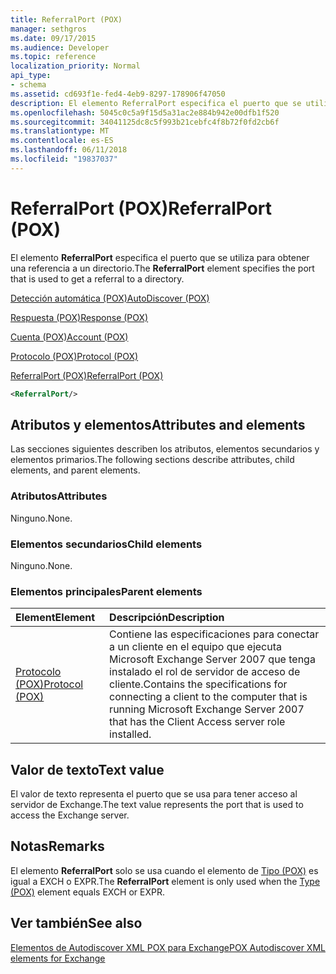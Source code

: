 ```yaml
---
title: ReferralPort (POX)
manager: sethgros
ms.date: 09/17/2015
ms.audience: Developer
ms.topic: reference
localization_priority: Normal
api_type:
- schema
ms.assetid: cd693f1e-fed4-4eb9-8297-178906f47050
description: El elemento ReferralPort especifica el puerto que se utiliza para obtener una referencia a un directorio.
ms.openlocfilehash: 5045c0c5a9f15d5a31ac2e884b942e00dfb1f520
ms.sourcegitcommit: 34041125dc8c5f993b21cebfc4f8b72f0fd2cb6f
ms.translationtype: MT
ms.contentlocale: es-ES
ms.lasthandoff: 06/11/2018
ms.locfileid: "19837037"
---
```

# <a name="referralport-pox"></a><span data-ttu-id="5f03b-103">ReferralPort (POX)</span><span class="sxs-lookup"><span data-stu-id="5f03b-103">ReferralPort (POX)</span></span>

<span data-ttu-id="5f03b-104">El elemento **ReferralPort** especifica el puerto que se utiliza para obtener una referencia a un directorio.</span><span class="sxs-lookup"><span data-stu-id="5f03b-104">The **ReferralPort** element specifies the port that is used to get a referral to a directory.</span></span> 
  
[<span data-ttu-id="5f03b-105">Detección automática (POX)</span><span class="sxs-lookup"><span data-stu-id="5f03b-105">AutoDiscover (POX)</span></span>](autodiscover-pox.md)
  
[<span data-ttu-id="5f03b-106">Respuesta (POX)</span><span class="sxs-lookup"><span data-stu-id="5f03b-106">Response (POX)</span></span>](response-pox.md)
  
[<span data-ttu-id="5f03b-107">Cuenta (POX)</span><span class="sxs-lookup"><span data-stu-id="5f03b-107">Account (POX)</span></span>](account-pox.md)
  
[<span data-ttu-id="5f03b-108">Protocolo (POX)</span><span class="sxs-lookup"><span data-stu-id="5f03b-108">Protocol (POX)</span></span>](protocol-pox.md)
  
[<span data-ttu-id="5f03b-109">ReferralPort (POX)</span><span class="sxs-lookup"><span data-stu-id="5f03b-109">ReferralPort (POX)</span></span>](referralport-pox.md)
  
```xml
<ReferralPort/>
```

## <a name="attributes-and-elements"></a><span data-ttu-id="5f03b-110">Atributos y elementos</span><span class="sxs-lookup"><span data-stu-id="5f03b-110">Attributes and elements</span></span>

<span data-ttu-id="5f03b-111">Las secciones siguientes describen los atributos, elementos secundarios y elementos primarios.</span><span class="sxs-lookup"><span data-stu-id="5f03b-111">The following sections describe attributes, child elements, and parent elements.</span></span>
  
### <a name="attributes"></a><span data-ttu-id="5f03b-112">Atributos</span><span class="sxs-lookup"><span data-stu-id="5f03b-112">Attributes</span></span>

<span data-ttu-id="5f03b-113">Ninguno.</span><span class="sxs-lookup"><span data-stu-id="5f03b-113">None.</span></span>
  
### <a name="child-elements"></a><span data-ttu-id="5f03b-114">Elementos secundarios</span><span class="sxs-lookup"><span data-stu-id="5f03b-114">Child elements</span></span>

<span data-ttu-id="5f03b-115">Ninguno.</span><span class="sxs-lookup"><span data-stu-id="5f03b-115">None.</span></span>
  
### <a name="parent-elements"></a><span data-ttu-id="5f03b-116">Elementos principales</span><span class="sxs-lookup"><span data-stu-id="5f03b-116">Parent elements</span></span>

|<span data-ttu-id="5f03b-117">**Element**</span><span class="sxs-lookup"><span data-stu-id="5f03b-117">**Element**</span></span>|<span data-ttu-id="5f03b-118">**Descripción**</span><span class="sxs-lookup"><span data-stu-id="5f03b-118">**Description**</span></span>|
|:-----|:-----|
|[<span data-ttu-id="5f03b-119">Protocolo (POX)</span><span class="sxs-lookup"><span data-stu-id="5f03b-119">Protocol (POX)</span></span>](protocol-pox.md) <br/> |<span data-ttu-id="5f03b-120">Contiene las especificaciones para conectar a un cliente en el equipo que ejecuta Microsoft Exchange Server 2007 que tenga instalado el rol de servidor de acceso de cliente.</span><span class="sxs-lookup"><span data-stu-id="5f03b-120">Contains the specifications for connecting a client to the computer that is running Microsoft Exchange Server 2007 that has the Client Access server role installed.</span></span>  <br/> |
   
## <a name="text-value"></a><span data-ttu-id="5f03b-121">Valor de texto</span><span class="sxs-lookup"><span data-stu-id="5f03b-121">Text value</span></span>

<span data-ttu-id="5f03b-122">El valor de texto representa el puerto que se usa para tener acceso al servidor de Exchange.</span><span class="sxs-lookup"><span data-stu-id="5f03b-122">The text value represents the port that is used to access the Exchange server.</span></span>
  
## <a name="remarks"></a><span data-ttu-id="5f03b-123">Notas</span><span class="sxs-lookup"><span data-stu-id="5f03b-123">Remarks</span></span>

<span data-ttu-id="5f03b-124">El elemento **ReferralPort** solo se usa cuando el elemento de [Tipo (POX)](type-pox.md) es igual a EXCH o EXPR.</span><span class="sxs-lookup"><span data-stu-id="5f03b-124">The **ReferralPort** element is only used when the [Type (POX)](type-pox.md) element equals EXCH or EXPR.</span></span> 
  
## <a name="see-also"></a><span data-ttu-id="5f03b-125">Ver también</span><span class="sxs-lookup"><span data-stu-id="5f03b-125">See also</span></span>



[<span data-ttu-id="5f03b-126">Elementos de Autodiscover XML POX para Exchange</span><span class="sxs-lookup"><span data-stu-id="5f03b-126">POX Autodiscover XML elements for Exchange</span></span>](pox-autodiscover-xml-elements-for-exchange.md)

